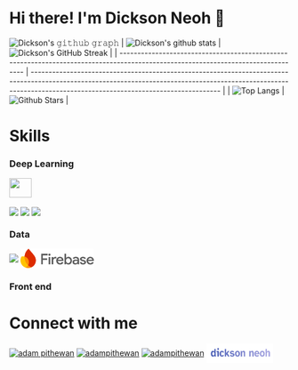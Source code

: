 # Hi there! I'm Dickson Neoh 👋

![Dickson's 𝚐𝚒𝚝𝚑𝚞𝚋 𝚐𝚛𝚊𝚙𝚑](https://activity-graph.herokuapp.com/graph?username=dnth&theme=github&bg_color=172f44&line=a2c3e0&point=3192e4)
| ![Dickson's github stats](https://github-readme-stats.vercel.app/api?username=dnth&show_icons=true&theme=prussian)             | ![Dickson's GitHub Streak](https://github-readme-streak-stats.herokuapp.com/?user=dnth&theme=prussian)                                                                                                           |
| --------------------------------------------------------------------------------------------------------------------------------- | ----------------------------------------------------------------------------------------------------------------------------------------------------------------------------------------------------------------- |
| ![Top Langs](https://github-readme-stats.vercel.app/api/top-langs/?username=dnth&langs_count=8&theme=prussian&layout=compact) | ![Github Stars](https://github-readme-stats.vercel.app/api?username=dnth&show_icons=true&locale=en&count_private=true&hide_rank=true&custom_title=My%20GitHub%20Stats&disable_animations=true&theme=prussian) |

# Skills
### Deep Learning
<p align="left">
<a href="https://github.com/fastai/fastai" target="blank"><img align="center"
      src="https://raw.githubusercontent.com/dnth/fastai/master/docs_src/images/company_logo_big.png"
      height="35" width="40" /></a>
<div class="horizontalgap" style="width:10px"></div>
<a href="https://github.com/pytorch/pytorch" target="blank"><img align="center"
      src="https://raw.githubusercontent.com/valohai/ml-logos/master/pytorch.svg"
      height="35" /></a>
<a href="https://github.com/tensorflow/tensorflow" target="blank"><img align="center" 
      src="https://raw.githubusercontent.com/valohai/ml-logos/master/tensorflow-layout.svg" 
      height="35" /></a>
<a href="https://github.com/openvinotoolkit/openvino" target="blank"><img align="center" 
      src="https://raw.githubusercontent.com/valohai/ml-logos/master/openvino-2.svg" 
      height="35" /></a>
 </p>

### Data

<p align="left">
<a href="https://github.com/apache/spark" target="blank"><img align="center"
      src="https://raw.githubusercontent.com/valohai/ml-logos/master/spark.svg"
      height="35"/></a>
<a href="https://firebase.google.com/" target="blank"><img align="center"
      src="https://raw.githubusercontent.com/gilbarbara/logos/master/logos/firebase.svg"
      height="35"/></a>
 </p>



### Front end


# Connect with me
<p align="left">
  <a href="https://www.linkedin.com/in/dickson-neoh-3a6984b8/" target="blank"><img align="center"
      src="https://raw.githubusercontent.com/dnth/github-profile-readme-generator/master/src/images/icons/Social/linked-in-alt.svg"
      alt="adam pithewan" height="25" width="40" /></a>
 <a href="https://twitter.com/dicksonneoh7" target="blank"><img align="center"
      src="https://raw.githubusercontent.com/dnth/github-profile-readme-generator/master/src/images/icons/Social/twitter.svg"
      alt="adampithewan" height="30" width="40" /></a>
   <a href="https://www.youtube.com/channel/UCJckpaGYra_p9ixmEDvYARA" target="blank"><img align="center"
      src="https://raw.githubusercontent.com/dnth/github-profile-readme-generator/master/src/images/icons/Social/youtube.svg"
      alt="adampithewan" height="30" width="40" /></a>
  <a href="https://dicksonneoh.com/" target="blank"><img align="center"
      src="https://raw.githubusercontent.com/dnth/dnth.github.io/main/static/images/site-navigation/logo_dn.png"
      alt="adampithewan" height="35" width="120" /></a>
</p>



